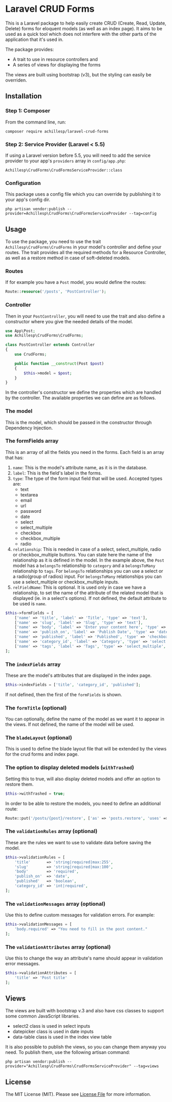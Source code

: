 # Laravel CRUD Forms

This is a Laravel package to help easily create CRUD (Create, Read, Update, Delete) forms for eloquent models (as well as an index page).
It aims to be used as a quick tool which does not interfere with the other parts of the application that it's used in.

The package provides:
- A trait to use in resource controllers and
- A series of views for displaying the forms

The views are built using bootstrap (v3), but the styling can easily be overriden.

## Installation

### Step 1: Composer

From the command line, run:

```
composer require achillesp/laravel-crud-forms
```
 
### Step 2: Service Provider (Laravel < 5.5)

If using a Laravel version before 5.5, you will need to add the service provider to your app's `providers` array in `config/app.php`:

```
Achillesp\CrudForms\CrudFormsServiceProvider::class
```

### Configuration

This package uses a config file which you can override by publishing it to your app's config dir.

```
php artisan vendor:publish --provider=Achillesp\CrudForms\CrudFormsServiceProvider --tag=config
``` 

## Usage

To use the package, you need to use the trait `Achillesp\CrudForms\CrudForms` in your model's controller and define your routes.
The trait provides all the required methods for a Resource Controller, as well as a restore method in case of soft-deleted models.

### Routes

If for example you have a `Post` model, you would define the routes:

```php
Route::resource('/posts', 'PostController');
```

### Controller

Then in your `PostController`, you will need to use the trait and also define a constructor where you give the needed details of the model.

```php
use App\Post;
use Achillesp\CrudForms\CrudForms;

class PostController extends Controller
{
    use CrudForms;

    public function __construct(Post $post)
    {
        $this->model = $post;
    }
}
``` 

In the controller's constructor we define the properties which are handled by the controller.
The available properties we can define are as follows.

### The model

This is the model, which should be passed in the constructor through Dependency Injection.

### The formFields array

This is an array of all the fields you need in the forms. Each field is an array that has:
1. `name`: This is the model's attribute name, as it is in the database.
2. `label`: This is the field's label in the forms.
3. `type`: The type of the form input field that will be used. Accepted types are: 
    - text
    - textarea
    - email
    - url
    - password
    - date
    - select
    - select_multiple
    - checkbox
    - checkbox_multiple
    - radio
4. `relationship`: This is needed in case of a select, select_multiple, radio or checkbox_multiple buttons. 
You can state here the name of the relationship as it is defined in the model. 
In the example above, the `Post` model has a `belongsTo` relationship to `category` and a `belongsToMany` relationship to `tags`.
For `belongsTo` relationships you can use a select or a radio(group of radios) input.
For `belongsToMany` relationships you can use a select_multiple or checkbox_multiple inputs. 
5. `relFieldName`: This is optional. It is used only in case we have a relationship, to set the name of the attribute of the related model that is displayed (ie. in a select's options).
If not defined, the default attribute to be used is `name`.

```php
$this->formFields = [
    ['name' => 'title', 'label' => 'Title', 'type' => 'text'],
    ['name' => 'slug', 'label' => 'Slug', 'type' => 'text'],
    ['name' => 'body', 'label' => 'Enter your content here', 'type' => 'textarea'],
    ['name' => 'publish_on', 'label' => 'Publish Date', 'type' => 'date'],
    ['name' => 'published', 'label' => 'Published', 'type' => 'checkbox'],
    ['name' => 'category_id', 'label' => 'Category', 'type' => 'select', 'relationship' => 'category'],
    ['name' => 'tags', 'label' => 'Tags', 'type' => 'select_multiple', 'relationship' => 'tags'],
];
```

### The `indexFields` array

These are the model's attributes that are displayed in the index page.

```php
$this->indexFields = ['title', 'category_id', 'published'];
```

If not defined, then the first of the `formFields` is shown.

### The `formTitle` (optional)

You can optionally, define the name of the model as we want it to appear in the views. If not defined, the name of the model will be used.

### The `bladeLayout` (optional)

This is used to define the blade layout file that will be extended by the views for the crud forms and index page.

### The option to display deleted models (`withTrashed`)

Setting this to true, will also display deleted models and offer an option to restore them.

```php
$this->withTrashed = true;
```

In order to be able to restore the models, you need to define an additional route:

```php
Route::put('/posts/{post}/restore', ['as' => 'posts.restore', 'uses' => 'PostController@restore']);
```

### The `validationRules` array (optional)

These are the rules we want to use to validate data before saving the model.

```php
$this->validationRules = [
    'title'       => 'string|required|max:255',
    'slug'        => 'string|required|max:100',
    'body'        => 'required',
    'publish_on'  => 'date',
    'published'   => 'boolean',
    'category_id' => 'int|required',
];
```

### The `validationMessages` array (optional)

Use this to define custom messages for validation errors. For example:

```php
$this->validationMessages = [
    'body.required' => "You need to fill in the post content."
];
```

### The `validationAttributes` array (optional)

Use this to change the way an attribute's name should appear in validation error messages.

```php
$this->validationAttributes = [
    'title' => 'Post title'
];
```

## Views

The views are built with bootstrap v.3 and also have css classes to support some common JavaScript libraries.
- select2 class is used in select inputs
- datepicker class is used in date inputs
- data-table class is used in the index view table

It is also possible to publish the views, so you can change them anyway you need. To publish them, use the following artisan command:

```
php artisan vendor:publish --provider="Achillesp\CrudForms\CrudFormsServiceProvider" --tag=views
``` 

## License

The MIT License (MIT). Please see [License File](LICENSE.md) for more information. 
